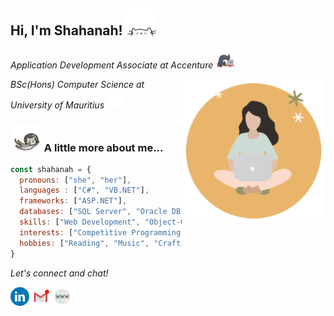 <!-- [![Matrix SVG](https://raw.githubusercontent.com/rodrigograca31/rodrigograca31/master/matrix.svg)](https://www.youtube.com/watch?v=dQw4w9WgXcQ)  -->

<h2 align="left"> 
    Hi, I'm Shahanah! 
    <img src="./assets/cat.webp" width="50">
</h2>
<p align="left"><em>
Application Development Associate at Accenture <img src="./assets/work.gif" width="30"> 
</br> 
</em></p>

<!-- avatar -->
<a href="https://www.youtube.com/watch?v=dQw4w9WgXcQ"><img align='right' src="./assets/avatar.gif" width="230"></a>
<p align="left"><em>
BSc(Hons) Computer Science at University of Mauritius
<img src="./assets/education.webp" width="30">
</em></p>


### <img src="./assets/spacecat.webp" width="50"> A little more about me...  

```javascript
const shahanah = {
  pronouns: ["she", "her"],
  languages : ["C#", "VB.NET"],
  frameworks: ["ASP.NET"],
  databases: ["SQL Server", "Oracle DB"],
  skills: ["Web Development", "Object-Oriented Programming", "Database Design"],
  interests: ["Competitive Programming", "Computer Vision", "Machine Learning"],
  hobbies: ["Reading", "Music", "Crafting"]
}
```


<p align="left">
  <i>Let's connect and chat!</i>
</p>
  <p align="ce">
    <a href="https://www.linkedin.com/in/shahanah-puttaroo/" alt="Linkedin"><img src="./assets/linkedin.png" width="30"></a>
    <a href="mailto:shahanahbp@gmail.com" alt="Contact me"><img src="./assets/mail.gif" width="30"></a>
    <a href="https://shahanah.netlify.app/" alt="My site"><img src="./assets/link.gif" width="30"></a>
  </p>


